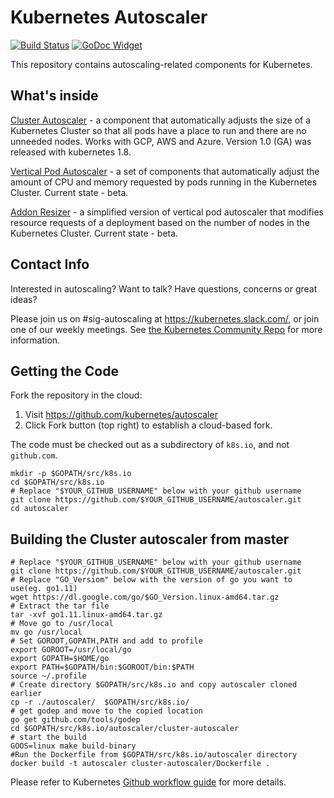 # Kubernetes Autoscaler

[![Build Status](https://travis-ci.org/kubernetes/autoscaler.svg?branch=master)](https://travis-ci.org/kubernetes/autoscaler) [![GoDoc Widget]][GoDoc]

This repository contains autoscaling-related components for Kubernetes.

## What's inside

[Cluster Autoscaler](https://github.com/kubernetes/autoscaler/tree/master/cluster-autoscaler) - a component that automatically adjusts the size of a Kubernetes
Cluster so that all pods have a place to run and there are no unneeded nodes. Works with GCP, AWS and Azure. Version 1.0 (GA) was released with kubernetes 1.8.

[Vertical Pod Autoscaler](https://github.com/kubernetes/autoscaler/tree/master/vertical-pod-autoscaler) - a set of components that automatically adjust the
amount of CPU and memory requested by pods running in the Kubernetes Cluster. Current state - beta.

[Addon Resizer](https://github.com/kubernetes/autoscaler/tree/master/addon-resizer) - a simplified version of vertical pod autoscaler that modifies
resource requests of a deployment based on the number of nodes in the Kubernetes Cluster. Current state - beta.

## Contact Info

Interested in autoscaling? Want to talk? Have questions, concerns or great ideas?

Please join us on #sig-autoscaling at https://kubernetes.slack.com/, or join one
of our weekly meetings.  See [the Kubernetes Community Repo](https://github.com/kubernetes/community/blob/master/sig-autoscaling/README.md) for more information.

## Getting the Code

Fork the repository in the cloud:
1. Visit https://github.com/kubernetes/autoscaler
2. Click Fork button (top right) to establish a cloud-based fork.

The code must be checked out as a subdirectory of `k8s.io`, and not `github.com`.

```shell
mkdir -p $GOPATH/src/k8s.io
cd $GOPATH/src/k8s.io
# Replace "$YOUR_GITHUB_USERNAME" below with your github username
git clone https://github.com/$YOUR_GITHUB_USERNAME/autoscaler.git
cd autoscaler
```

## Building the Cluster autoscaler from master

```shell
# Replace "$YOUR_GITHUB_USERNAME" below with your github username
git clone https://github.com/$YOUR_GITHUB_USERNAME/autoscaler.git
# Replace "GO_Versiom" below with the version of go you want to use(eg. go1.11)
wget https://dl.google.com/go/$GO_Version.linux-amd64.tar.gz
# Extract the tar file
tar -xvf go1.11.linux-amd64.tar.gz
# Move go to /usr/local
mv go /usr/local
# Set GOROOT,GOPATH,PATH and add to profile
export GOROOT=/usr/local/go
export GOPATH=$HOME/go
export PATH=$GOPATH/bin:$GOROOT/bin:$PATH
source ~/.profile
# Create directory $GOPATH/src/k8s.io and copy autoscaler cloned earlier
cp -r ./autoscaler/  $GOPATH/src/k8s.io/
# get godep and move to the copied location 
go get github.com/tools/godep
cd $GOPATH/src/k8s.io/autoscaler/cluster-autoscaler 
# start the build
GOOS=linux make build-binary
#Run the Dockerfile from $GOPATH/src/k8s.io/autoscaler directory
docker build -t autoscaler cluster-autoscaler/Dockerfile .
```


Please refer to Kubernetes [Github workflow guide] for more details.

[GoDoc]: https://godoc.org/k8s.io/autoscaler
[GoDoc Widget]: https://godoc.org/k8s.io/autoscaler?status.svg
[Github workflow guide]: https://github.com/kubernetes/community/blob/master/contributors/guide/github-workflow.md
